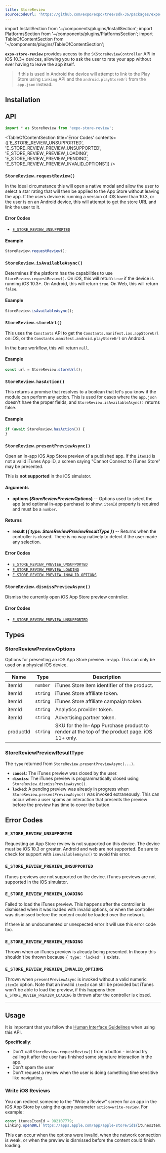 ```yaml
---
title: StoreReview
sourceCodeUrl: 'https://github.com/expo/expo/tree/sdk-36/packages/expo-store-review'
---
```


import InstallSection from '~/components/plugins/InstallSection';
import PlatformsSection from '~/components/plugins/PlatformsSection';
import TableOfContentSection from '~/components/plugins/TableOfContentSection';

**`expo-store-review`** provides access to the `SKStoreReviewController` API in iOS 10.3+ devices, allowing you to ask the user to rate your app without ever having to leave the app itself.

> If this is used in Android the device will attempt to link to the Play Store using `Linking` API and the `android.playStoreUrl` from the `app.json` instead.

<PlatformsSection android emulator ios simulator />

## Installation

<InstallSection packageName="expo-store-review" />

## API

```js
import * as StoreReview from 'expo-store-review';
```

<TableOfContentSection title='Error Codes' contents={['E_STORE_REVIEW_UNSUPPORTED', 'E_STORE_REVIEW_PREVIEW_UNSUPPORTED', 'E_STORE_REVIEW_PREVIEW_LOADING', 'E_STORE_REVIEW_PREVIEW_PENDING', 'E_STORE_REVIEW_PREVIEW_INVALID_OPTIONS']} />

### `StoreReview.requestReview()`

In the ideal circumstance this will open a native modal and allow the user to select a star rating that will then be applied to the App Store without leaving the app.
If the users device is running a version of iOS lower than 10.3, or the user is on an Android device, this will attempt to get the store URL and link the user to it.

#### Error Codes

- [`E_STORE_REVIEW_UNSUPPORTED`](#e_store_review_unsupported)

#### Example

```js
StoreReview.requestReview();
```

### `StoreReview.isAvailableAsync()`

Determines if the platform has the capabilities to use `StoreReview.requestReview()`. On iOS, this will return `true` if the device is running iOS 10.3+. On Android, this will return `true`. On Web, this will return `false`.

#### Example

```js
StoreReview.isAvailableAsync();
```

### `StoreReview.storeUrl()`

This uses the `Constants` API to get the `Constants.manifest.ios.appStoreUrl` on iOS, or the `Constants.manifest.android.playStoreUrl` on Android.

In the bare workflow, this will return `null`.

#### Example

```js
const url = StoreReview.storeUrl();
```

### `StoreReview.hasAction()`

This returns a promise that resolves to a boolean that let's you know if the module can perform any action. This is used for cases where the `app.json` doesn't have the proper fields, and `StoreReview.isAvailableAsync()` returns false.

#### Example

```js
if (await StoreReview.hasAction()) {
}
```

### `StoreReview.presentPreviewAsync()`

Open an in-app iOS App Store preview of a published app. If the `itemId` is not a valid iTunes App ID, a screen saying "Cannot Connect to iTunes Store" may be presented.

This is **not supported** in the iOS simulator.

#### Arguments

- **options (_StoreReviewPreviewOptions_)** -- Options used to select the app (and optional in-app purchase) to show. `itemId` property is required and must be a `number`.

#### Returns

- **result (_{ type: StoreReviewPreviewResultType }_)** -- Returns when the controller is closed. There is no way natively to detect if the user made any selection.

#### Error Codes

- [`E_STORE_REVIEW_PREVIEW_UNSUPPORTED`](#e_store_review_preview_unsupported)
- [`E_STORE_REVIEW_PREVIEW_LOADING`](#e_store_review_preview_loading)
- [`E_STORE_REVIEW_PREVIEW_INVALID_OPTIONS`](#e_store_review_preview_invalid_options)

### `StoreReview.dismissPreviewAsync()`

Dismiss the currently open iOS App Store preview controller.

#### Error Codes

- [`E_STORE_REVIEW_PREVIEW_UNSUPPORTED`](#e_store_review_preview_unsupported)

## Types

### StoreReviewPreviewOptions

Options for presenting an iOS App Store preview in-app. This can only be used on a physical iOS device.

| Name      | Type     | Description                                                                                 |
| --------- | -------- | ------------------------------------------------------------------------------------------- |
| itemId    | `number` | iTunes Store item identifier of the product.                                                |
| itemId    | `string` | iTunes Store affiliate token.                                                               |
| itemId    | `string` | iTunes Store affiliate campaign token.                                                      |
| itemId    | `string` | Analytics provider token.                                                                   |
| itemId    | `string` | Advertising partner token.                                                                  |
| productId | `string` | SKU for the In-App Purchase product to render at the top of the product page. iOS 11+ only. |

### StoreReviewPreviewResultType

The `type` returned from `StoreReview.presentPreviewAsync(...)`.

- **`cancel`**: The iTunes preview was closed by the user.
- **`dismiss`**: The iTunes preview is programmatically closed using `StoreReview.dismissPreviewAsync()`.
- **`locked`**: A pending preview was already in progress when `StoreReview.presentPreviewAsync()` was invoked extraneously. This can occur when a user spams an interaction that presents the preview before the preview has time to cover the button.

## Error Codes

### `E_STORE_REVIEW_UNSUPPORTED`

Requesting an App Store review is not supported on this device. The device must be iOS 10.3 or greater. Android and web are not supported. Be sure to check for support with `isAvailableAsync()` to avoid this error.

### `E_STORE_REVIEW_PREVIEW_UNSUPPORTED`

iTunes previews are not supported on the device. iTunes previews are not supported in the iOS simulator.

### `E_STORE_REVIEW_PREVIEW_LOADING`

Failed to load the iTunes preview. This happens after the controller is dismissed when it was loaded with invalid options, or when the controller was dismissed before the content could be loaded over the network.

If there is an undocumented or unexpected error it will use this error code too.

### `E_STORE_REVIEW_PREVIEW_PENDING`

Thrown when an iTunes preview is already being presented. In theory this shouldn't be thrown because `{ type: 'locked' }` exists.

### `E_STORE_REVIEW_PREVIEW_INVALID_OPTIONS`

Thrown when `presentPreviewAsync` is invoked without a valid numeric `itemId` option. Note that an invalid `itemId` can still be provided but iTunes won't be able to load the preview, if this happens then `E_STORE_REVIEW_PREVIEW_LOADING` is thrown after the controller is closed.

---

## Usage

It is important that you follow the [Human Interface Guidelines](https://developer.apple.com/ios/human-interface-guidelines/system-capabilities/ratings-and-reviews/) when using this API.

**Specifically:**

- Don't call `StoreReview.requestReview()` from a button - instead try calling it after the user has finished some signature interaction in the app.
- Don't spam the user
- Don't request a review when the user is doing something time sensitive like navigating.

### Write iOS Reviews

You can redirect someone to the "Write a Review" screen for an app in the iOS App Store by using the query parameter `action=write-review`. For example:

```ts
const itunesItemId = 982107779;
Linking.openURL(`https://apps.apple.com/app/apple-store/id${itunesItemId}?action=write-review`);
```

This can occur when the options were invalid, when the network connection is weak, or when the preview is dismissed before the content could finish loading.
